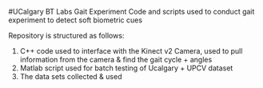 #UCalgary BT Labs Gait Experiment
Code and scripts used to conduct gait experiment to detect soft biometric cues

Repository is structured as follows:
1) C++ code used to interface with the Kinect v2 Camera, used to pull information from the camera & find the gait cycle + angles
2) Matlab script used for batch testing of Ucalgary + UPCV dataset
3) The data sets collected & used

